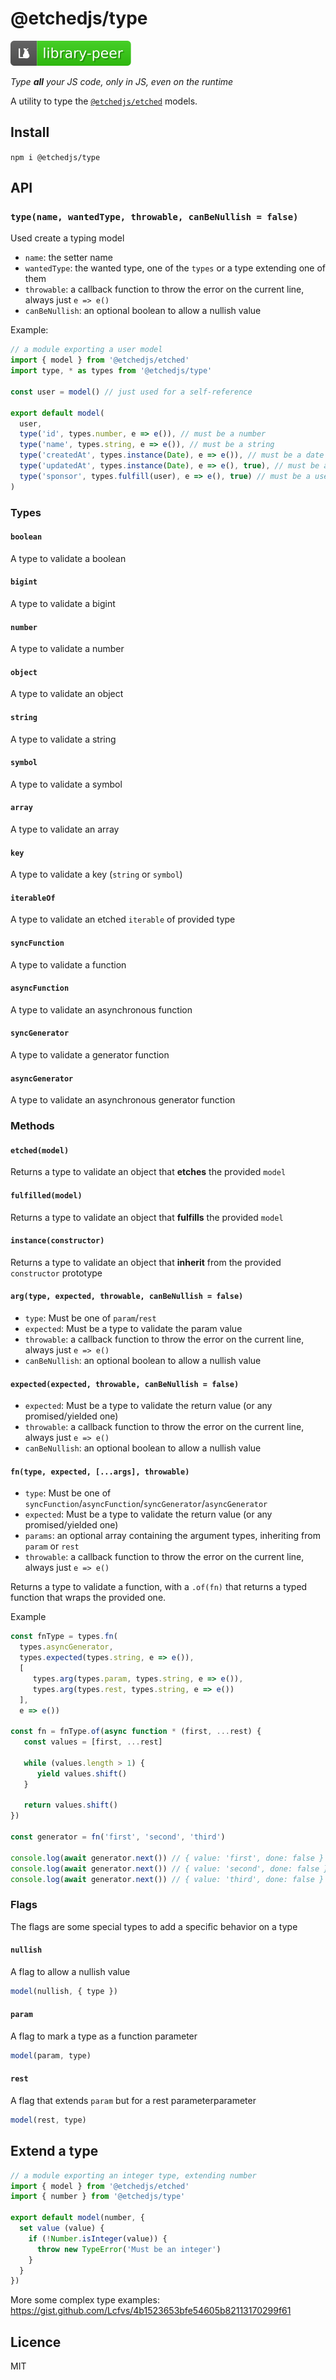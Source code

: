 # @etchedjs/type

[![](https://raw.githubusercontent.com/Lcfvs/library-peer/main/badge.svg)](https://github.com/Lcfvs/library-peer#readme)

_Type **all** your JS code, only in JS, even on the runtime_

A utility to type the [`@etchedjs/etched`](https://github.com/etchedjs/etched) models.


## Install

`npm i @etchedjs/type`


## API

### `type(name, wantedType, throwable, canBeNullish = false)`

Used create a typing model
 * `name`: the setter name
 * `wantedType`: the wanted type, one of the `types` or a type extending one of them
 * `throwable`: a callback function to throw the error on the current line, always just `e => e()`
 * `canBeNullish`: an optional boolean to allow a nullish value

Example:
```js
// a module exporting a user model
import { model } from '@etchedjs/etched'
import type, * as types from '@etchedjs/type'

const user = model() // just used for a self-reference

export default model(
  user,
  type('id', types.number, e => e()), // must be a number
  type('name', types.string, e => e()), // must be a string
  type('createdAt', types.instance(Date), e => e()), // must be a date
  type('updatedAt', types.instance(Date), e => e(), true), // must be a date or nullish
  type('sponsor', types.fulfill(user), e => e(), true) // must be a user or nullish
)
```

### Types

#### `boolean`

A type to validate a boolean

#### `bigint`

A type to validate a bigint

#### `number`

A type to validate a number

#### `object`

A type to validate an object

#### `string`

A type to validate a string

#### `symbol`

A type to validate a symbol

#### `array`

A type to validate an array

#### `key`

A type to validate a key (`string` or `symbol`)

#### `iterableOf`

A type to validate an etched `iterable` of provided type

#### `syncFunction`

A type to validate a function

#### `asyncFunction`

A type to validate an asynchronous function

#### `syncGenerator`

A type to validate a generator function

#### `asyncGenerator`

A type to validate an asynchronous generator function

### Methods

#### `etched(model)`

Returns a type to validate an object that **etches** the provided `model` 

#### `fulfilled(model)`

Returns a type to validate an object that **fulfills** the provided `model` 

#### `instance(constructor)`

Returns a type to validate an object that **inherit** from the provided `constructor` prototype

#### `arg(type, expected, throwable, canBeNullish = false)`

* `type`: Must be one of `param`/`rest`
* `expected`: Must be a type to validate the param value
* `throwable`: a callback function to throw the error on the current line, always just `e => e()`
* `canBeNullish`: an optional boolean to allow a nullish value

#### `expected(expected, throwable, canBeNullish = false)`

* `expected`: Must be a type to validate the return value (or any promised/yielded one)
* `throwable`: a callback function to throw the error on the current line, always just `e => e()`
* `canBeNullish`: an optional boolean to allow a nullish value

#### `fn(type, expected, [...args], throwable)`

* `type`: Must be one of `syncFunction`/`asyncFunction`/`syncGenerator`/`asyncGenerator`
* `expected`: Must be a type to validate the return value (or any promised/yielded one)
* `params`: an optional array containing the argument types, inheriting from `param` or `rest`
* `throwable`: a callback function to throw the error on the current line, always just `e => e()`
  
Returns a type to validate a function, with a `.of(fn)` that returns a typed function that wraps the provided one.

Example
```js
const fnType = types.fn(
  types.asyncGenerator,
  types.expected(types.string, e => e()),
  [
     types.arg(types.param, types.string, e => e()),
     types.arg(types.rest, types.string, e => e())
  ],
  e => e())

const fn = fnType.of(async function * (first, ...rest) {
   const values = [first, ...rest]

   while (values.length > 1) {
      yield values.shift()
   }

   return values.shift()
})

const generator = fn('first', 'second', 'third')

console.log(await generator.next()) // { value: 'first', done: false }
console.log(await generator.next()) // { value: 'second', done: false }
console.log(await generator.next()) // { value: 'third', done: false }
```

### Flags

The flags are some special types to add a specific behavior on a type

#### `nullish`

A flag to allow a nullish value

```js
model(nullish, { type })
```

#### `param`

A flag to mark a type as a function parameter

```js
model(param, type)
```

#### `rest`

A flag that extends `param` but for a rest parameterparameter

```js
model(rest, type)
```

## Extend a type

```js
// a module exporting an integer type, extending number 
import { model } from '@etchedjs/etched'
import { number } from '@etchedjs/type'

export default model(number, {
  set value (value) {
    if (!Number.isInteger(value)) {
      throw new TypeError('Must be an integer')
    }
  }
})
```

More some complex type examples: https://gist.github.com/Lcfvs/4b1523653bfe54605b82113170299f61 

## Licence

MIT
